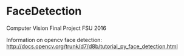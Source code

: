 # FaceDetection
Computer Vision Final Project FSU 2016

Information on opencv face detection:
http://docs.opencv.org/trunk/d7/d8b/tutorial_py_face_detection.html